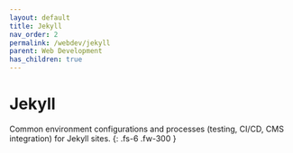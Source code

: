 ```yaml
---
layout: default
title: Jekyll
nav_order: 2
permalink: /webdev/jekyll
parent: Web Development
has_children: true
---
```


# Jekyll

Common environment configurations and processes (testing, CI/CD, CMS integration) for Jekyll sites.
{: .fs-6 .fw-300 }